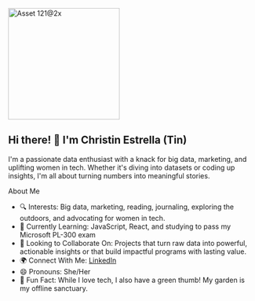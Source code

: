 <img width="227" alt="Asset 121@2x" src="https://github.com/user-attachments/assets/51806d87-765f-4e8e-bcdf-c29d4c1e9026">

## Hi there! 👋 I'm Christin Estrella (Tin)

I'm a passionate data enthusiast with a knack for big data, marketing, and uplifting women in tech. Whether it's diving into datasets or coding up insights, I'm all about turning numbers into meaningful stories.

About Me
- 🔍 Interests: Big data, marketing, reading, journaling, exploring the outdoors, and advocating for women in tech. 
- 🌱 Currently Learning: JavaScript, React, and  studying to pass my Microsoft PL-300 exam
- 🤝 Looking to Collaborate On: Projects that turn raw data into powerful, actionable insights or that build impactful programs with lasting value.
- 🌍 Connect With Me: [LinkedIn](https://www.linkedin.com/in/ccestrella/)
- 😄 Pronouns: She/Her
- 🌿 Fun Fact: While I love tech, I also have a green thumb! My garden is my offline sanctuary.

<!---
CCestrella/CCestrella is a ✨ special ✨ repository because its `README.md` (this file) appears on your GitHub profile.
You can click the Preview link to take a look at your changes.
--->

